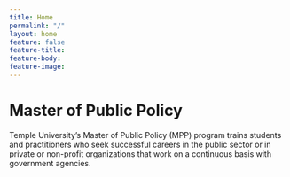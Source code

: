```yaml
---
title: Home
permalink: "/"
layout: home
feature: false
feature-title: 
feature-body: 
feature-image: 
---
```

<h1>Master of Public Policy</h1>

Temple University’s Master of Public Policy (MPP) program trains students and practitioners who seek successful careers in the public sector or in private or non-profit organizations that work on a continuous basis with government agencies.
